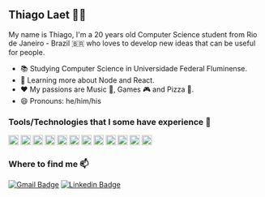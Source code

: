 ## Thiago Laet :man_technologist:

My name is Thiago, I'm a 20 years old Computer Science student from Rio de Janeiro - Brazil 🇧🇷 who loves to develop new ideas that can be useful for people.

 - 📚 Studying Computer Science in Universidade Federal Fluminense.
 - 🌱 Learning more about Node and React.
 - ❤️ My passions are Music 🎵, Games 🎮 and Pizza 🍕.
 - 😄 Pronouns: he/him/his

### Tools/Technologies that I some have experience 🔧

<code><img height="20" src="https://user-images.githubusercontent.com/44308207/88794111-53c43300-d174-11ea-99ee-2f85028b968b.png"></code>
<code><img height="20" src="https://user-images.githubusercontent.com/44308207/88794001-21b2d100-d174-11ea-929b-098a36fb7f64.png"></code>
<code><img height="20" src="https://user-images.githubusercontent.com/44308207/88793034-8f5dfd80-d172-11ea-80af-8a0462251b2c.png"></code>
<code><img height="20" src="https://user-images.githubusercontent.com/44308207/88793024-8c630d00-d172-11ea-85bc-7c1ca323db1c.png"></code>
<code><img height="20" src="https://user-images.githubusercontent.com/44308207/88793030-8ec56700-d172-11ea-8a17-adcc4fd3f86b.png"></code>
<code><img height="20" src="https://user-images.githubusercontent.com/44308207/88793191-d1873f00-d172-11ea-91f6-45143192b2e3.png"></code>
<code><img height="20" src="https://user-images.githubusercontent.com/44308207/88794791-60955680-d175-11ea-96cc-f52939071b69.png"></code>
<code><img height="20" src="https://user-images.githubusercontent.com/44308207/88796818-b15a7e80-d178-11ea-8ec4-770199ea0b71.png"></code>
<code><img height="20" src="https://user-images.githubusercontent.com/44308207/88797055-17df9c80-d179-11ea-8c52-2bb526ffc5c6.png"></code>
<code><img height="20" src="https://user-images.githubusercontent.com/44308207/88793046-9127c100-d172-11ea-9fa4-9083e9c7b078.png"></code>
<code><img height="20" src="https://user-images.githubusercontent.com/44308207/88794412-d1883e80-d174-11ea-9a40-bd2cdb19f38c.jpg"></code>
<code><img height="20" src="https://user-images.githubusercontent.com/44308207/88793177-cc29f480-d172-11ea-921a-1e0b6d7fb033.png"></code>

### Where to find me 📫 
[![Gmail Badge](https://img.shields.io/badge/-Gmail-c14438?style=flat&logo=Gmail&logoColor=white&link=mailto:thi4golaet@gmail.com)](mailto:thi4golaet@gmail.com) 
[![Linkedin Badge](https://img.shields.io/badge/-LinkedIn-blue?style=flat&logo=Linkedin&logoColor=white&link=https://www.linkedin.com/in/thiagolaet/)](https://www.linkedin.com/in/thiagolaet/) 
